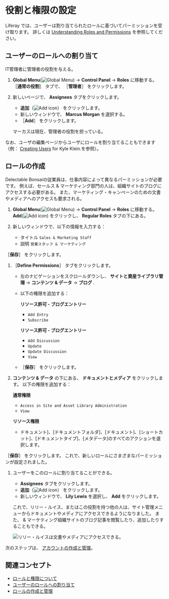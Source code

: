 # 役割と権限の設定

Liferay では、ユーザーは割り当てられたロールに基づいてパーミッションを受け取ります。 詳しくは [Understanding Roles and Permissions](https://learn.liferay.com/en/w/dxp/users-and-permissions/roles-and-permissions/understanding-roles-and-permissions) を参照してください。

## ユーザーのロールへの割り当て

IT管理者に管理者の役割を与える。

1. **Global Menu**(![Global Menu](../../images/icon-applications-menu.png)) &rarr; **Control Panel** &rarr; **Roles** に移動する。 ［**通常の役割**］ タブで、 ［**管理者**］ をクリックします。

1. 新しいページで、 **Assignees** タブをクリックします。

   - **追加**（![Add icon](../../images/icon-add.png)） をクリックします。
   - 新しいウィンドウで、 **Marcus Morgan** を選択する。
   - ［**Add**］ をクリックします。

   マーカスは現在、管理者の役割を担っている。

なお、ユーザの編集ページからユーザにロールを割り当てることもできます（例： [Creating Users](./managing-users.md#creating-users) for Kyle Klein.を参照）。

## ロールの作成

Delectable Bonsaiの従業員は、仕事内容によって異なるパーミッションが必要です。 例えば、セールス & マーケティング部門の人は、組織サイトのブログにアクセスする必要がある。 また、マーケティング・キャンペーンのための文書やメディアへのアクセスも要求される。

1. **Global Menu**(![Global Menu](../../images/icon-applications-menu.png)) &rarr; **Control Panel** &rarr; **Roles** に移動する。 **Add**(![Add icon](../../images/icon-add.png)) をクリックし、 **Regular Roles** タブの下にある。

1. 新しいウィンドウで、以下の情報を入力する：

   * タイトル `Sales & Marketing Staff`
   * 説明 `営業スタッフ & マーケティング`

［**保存**］ をクリックします。

1. ［**Define Permissions**］ タブをクリックします。

   * 左のナビゲーションをスクロールダウンし、 **サイトと資産ライブラリ管理** &rarr; **コンテンツ & データ** &rarr; **ブログ** .
   * 以下の権限を追加する：

      **リソース許可 - ブログエントリー**
      - `Add Entry`
      - `Subscribe`

      **リソース許可 - ブログエントリー**
      - `Add Discussion`
      - `Update`
      - `Update Discussion`
      - `View`

   * ［**保存**］ をクリックします。

1. **コンテンツ & データ** の下にある、 **ドキュメントとメディア** をクリックします。 以下の権限を追加する：

   **通常権限**
   - `Access in Site and Asset Library Administration`
   - `View`

   **リソース権限**
   - ドキュメント]、[ドキュメントフォルダ]、[ドキュメント]、[ショートカット]、[ドキュメントタイプ]、[メタデータ]のすべてのアクションを選択します。

［**保存**］ をクリックします。 これで、新しいロールにさまざまなパーミッションが設定されました。

1. ユーザーをこのロールに割り当てることができる。

   * **Assignees** タブをクリックします。
   * **追加**（![Add icon](../../images/icon-add.png)） をクリックします。
   * 新しいウィンドウで、 **Lily Lewis** を選択し、 **Add** をクリックします。

   これで、リリー・ルイス、またはこの役割を持つ他の人は、サイト管理メニューからドキュメントやメディアにアクセスできるようになりました。 また、 & マーケティング組織サイトのブログ記事を閲覧したり、追加したりすることもできる。

   ![リリー・ルイスは文書やメディアにアクセスできる。](./setting-roles-and-permissions/images/01.png)

次のステップは、 [アカウントの作成と管理](./working-with-accounts.md)。

## 関連コンセプト

- [ロールと権限について](https://learn.liferay.com/en/w/dxp/users-and-permissions/roles-and-permissions/understanding-roles-and-permissions)
- [ユーザーのロールへの割り当て](https://learn.liferay.com/en/w/dxp/users-and-permissions/roles-and-permissions/assigning-users-to-roles)
- [ロールの作成と管理](https://learn.liferay.com/en/w/dxp/users-and-permissions/roles-and-permissions/creating-and-managing-roles)
